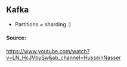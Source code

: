 ## Kafka
- Partitions = sharding :)

#### Source:
https://www.youtube.com/watch?v=LN_HcJVbySw&ab_channel=HusseinNasser